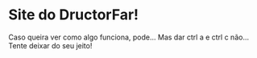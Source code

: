 # Site do DructorFar!
Caso queira ver como algo funciona, pode... Mas dar ctrl a e ctrl c não... Tente deixar do seu jeito! 
